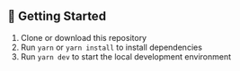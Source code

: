 ## 🚀 Getting Started

1. Clone or download this repository
2. Run `yarn` or `yarn install` to install dependencies
3. Run `yarn dev` to start the local development environment
